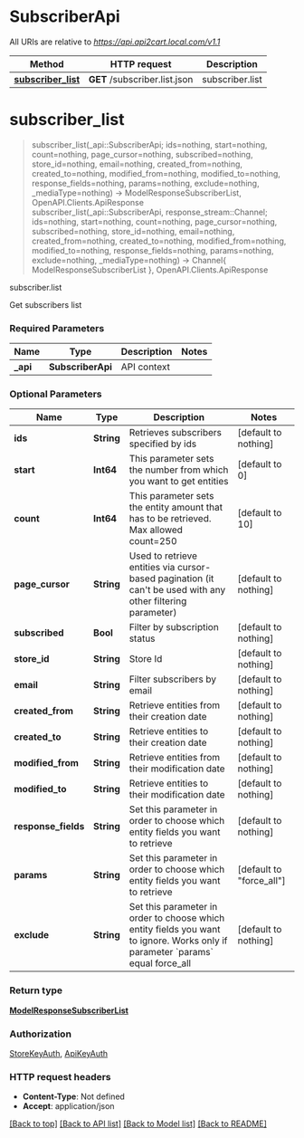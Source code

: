 # SubscriberApi

All URIs are relative to *https://api.api2cart.local.com/v1.1*

Method | HTTP request | Description
------------- | ------------- | -------------
[**subscriber_list**](SubscriberApi.md#subscriber_list) | **GET** /subscriber.list.json | subscriber.list


# **subscriber_list**
> subscriber_list(_api::SubscriberApi; ids=nothing, start=nothing, count=nothing, page_cursor=nothing, subscribed=nothing, store_id=nothing, email=nothing, created_from=nothing, created_to=nothing, modified_from=nothing, modified_to=nothing, response_fields=nothing, params=nothing, exclude=nothing, _mediaType=nothing) -> ModelResponseSubscriberList, OpenAPI.Clients.ApiResponse <br/>
> subscriber_list(_api::SubscriberApi, response_stream::Channel; ids=nothing, start=nothing, count=nothing, page_cursor=nothing, subscribed=nothing, store_id=nothing, email=nothing, created_from=nothing, created_to=nothing, modified_from=nothing, modified_to=nothing, response_fields=nothing, params=nothing, exclude=nothing, _mediaType=nothing) -> Channel{ ModelResponseSubscriberList }, OpenAPI.Clients.ApiResponse

subscriber.list

Get subscribers list

### Required Parameters

Name | Type | Description  | Notes
------------- | ------------- | ------------- | -------------
 **_api** | **SubscriberApi** | API context | 

### Optional Parameters

Name | Type | Description  | Notes
------------- | ------------- | ------------- | -------------
 **ids** | **String** | Retrieves subscribers specified by ids | [default to nothing]
 **start** | **Int64** | This parameter sets the number from which you want to get entities | [default to 0]
 **count** | **Int64** | This parameter sets the entity amount that has to be retrieved. Max allowed count&#x3D;250 | [default to 10]
 **page_cursor** | **String** | Used to retrieve entities via cursor-based pagination (it can&#39;t be used with any other filtering parameter) | [default to nothing]
 **subscribed** | **Bool** | Filter by subscription status | [default to nothing]
 **store_id** | **String** | Store Id | [default to nothing]
 **email** | **String** | Filter subscribers by email | [default to nothing]
 **created_from** | **String** | Retrieve entities from their creation date | [default to nothing]
 **created_to** | **String** | Retrieve entities to their creation date | [default to nothing]
 **modified_from** | **String** | Retrieve entities from their modification date | [default to nothing]
 **modified_to** | **String** | Retrieve entities to their modification date | [default to nothing]
 **response_fields** | **String** | Set this parameter in order to choose which entity fields you want to retrieve | [default to nothing]
 **params** | **String** | Set this parameter in order to choose which entity fields you want to retrieve | [default to &quot;force_all&quot;]
 **exclude** | **String** | Set this parameter in order to choose which entity fields you want to ignore. Works only if parameter &#x60;params&#x60; equal force_all | [default to nothing]

### Return type

[**ModelResponseSubscriberList**](ModelResponseSubscriberList.md)

### Authorization

[StoreKeyAuth](../README.md#StoreKeyAuth), [ApiKeyAuth](../README.md#ApiKeyAuth)

### HTTP request headers

 - **Content-Type**: Not defined
 - **Accept**: application/json

[[Back to top]](#) [[Back to API list]](../README.md#api-endpoints) [[Back to Model list]](../README.md#models) [[Back to README]](../README.md)

